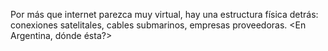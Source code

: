 Por más que internet parezca muy virtual, hay una estructura física detrás: conexiones satelitales, cables submarinos, empresas proveedoras. <En Argentina, dónde ésta?>


